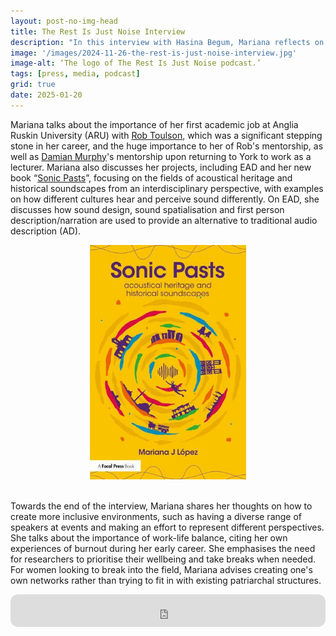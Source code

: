 ```yaml
---
layout: post-no-img-head
title: The Rest Is Just Noise Interview
description: "In this interview with Hasina Begum, Mariana reflects on her academic journey while discussing her research projects, including EAD, and shares insights on her approaches to equality and diversity, work-life balance, and prioritising wellbeing."
image: '/images/2024-11-26-the-rest-is-just-noise-interview.jpg'
image-alt: ‘The logo of The Rest Is Just Noise podcast.’
tags: [press, media, podcast]
grid: true
date: 2025-01-20
---
```


Mariana talks about the importance of her first academic job at Anglia Ruskin University (ARU) with [Rob Toulson](https://www.robtoulson.com/), which was a significant stepping stone in her career, and the huge importance to her of Rob's mentorship, as well as [Damian Murphy](https://www.york.ac.uk/physics-engineering-technology/people/damian_murphy/)'s mentorship upon returning to York to work as a lecturer. Mariana also discusses her projects, including EAD and her new book “[Sonic Pasts](https://www.routledge.com/Sonic-Pasts-Acoustical-Heritage-and-Historical-Soundscapes/Lopez/p/book/9781032300054)”, focusing on the fields of acoustical heritage and historical soundscapes from an interdisciplinary perspective, with examples on how different cultures hear and perceive sound differently. On EAD, she discusses how sound design, sound spatialisation and first person description/narration are used to provide an alternative to traditional audio description (AD).

<center><img src="/images/2024-11-26-the-rest-is-just-noise-interview-sonic-pasts-book.webp" alt="Book Cover of Sonic Pasts." width="250"></center><br>

Towards the end of the interview, Mariana shares her thoughts on how to create more inclusive environments, such as having a diverse range of speakers at events and making an effort to represent different perspectives. She talks about the importance of work-life balance, citing her own experiences of burnout during her early career. She emphasises the need for researchers to prioritise their wellbeing and take breaks when needed. For women looking to break into the field, Mariana advises creating one's own networks rather than trying to fit in with existing patriarchal structures.

<iframe style="border-radius:12px" src="https://open.spotify.com/embed/episode/5lJksTKnYITBe311PLNaiD?utm_source=generator&theme=0" width="100%" height="52" frameBorder="0" allowfullscreen="" allow="autoplay; clipboard-write; encrypted-media; fullscreen; picture-in-picture" loading="lazy"></iframe>
